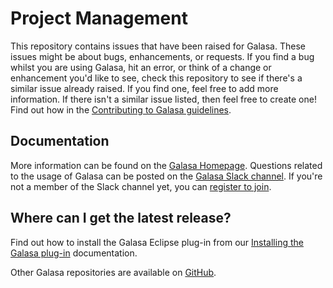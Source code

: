 # Project Management

This repository contains issues that have been raised for Galasa. These issues might be about bugs, enhancements, or requests. If you find a bug whilst you are using Galasa, hit an error, or think of a change or enhancement you'd like to see, check this repository to see if there's a similar issue already raised. If you find one, feel free to add more information. If there isn't a similar issue listed, then feel free to create one! Find out how in the [Contributing to Galasa guidelines](https://github.com/galasa-dev/projectmanagement/blob/master/contributing.md).

## Documentation

More information can be found on the [Galasa Homepage](https://galasa.dev). Questions related to the usage of Galasa can be posted on the <a href="https://galasa.slack.com" target="_blank"> Galasa Slack channel</a>. If you're not a member of the Slack channel yet, you can <a href="https://join.slack.com/t/galasa/shared_invite/zt-ele2ic8x-VepEO1o13t4Jtb3ZuM4RUA" target="_blank"> register to join</a>.

## Where can I get the latest release?

Find out how to install the Galasa Eclipse plug-in from our [Installing the Galasa plug-in](https://galasa.dev/docs/getting-started/installing) documentation.

Other Galasa repositories are available on [GitHub](https://github.com/galasa-dev). 






